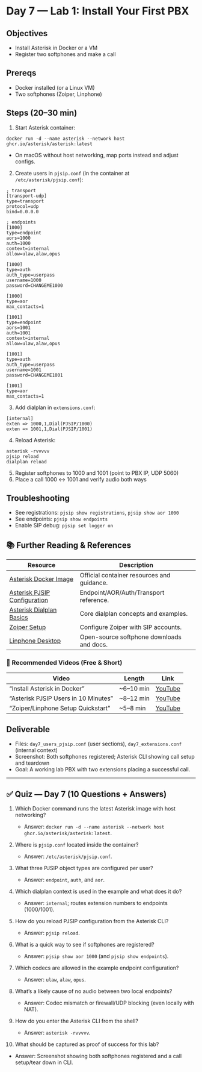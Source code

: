 # Day 7 — Lab 1: Install Your First PBX

## Objectives
- Install Asterisk in Docker or a VM
- Register two softphones and make a call

## Prereqs
- Docker installed (or a Linux VM)
- Two softphones (Zoiper, Linphone)

## Steps (20–30 min)
1) Start Asterisk container:
```
docker run -d --name asterisk --network host ghcr.io/asterisk/asterisk:latest
```
- On macOS without host networking, map ports instead and adjust configs.

2) Create users in `pjsip.conf` (in the container at `/etc/asterisk/pjsip.conf`):
```
; transport
[transport-udp]
type=transport
protocol=udp
bind=0.0.0.0

; endpoints
[1000]
type=endpoint
aors=1000
auth=1000
context=internal
allow=ulaw,alaw,opus

[1000]
type=auth
auth_type=userpass
username=1000
password=CHANGEME1000

[1000]
type=aor
max_contacts=1

[1001]
type=endpoint
aors=1001
auth=1001
context=internal
allow=ulaw,alaw,opus

[1001]
type=auth
auth_type=userpass
username=1001
password=CHANGEME1001

[1001]
type=aor
max_contacts=1
```

3) Add dialplan in `extensions.conf`:
```
[internal]
exten => 1000,1,Dial(PJSIP/1000)
exten => 1001,1,Dial(PJSIP/1001)
```

4) Reload Asterisk:
```
asterisk -rvvvvv
pjsip reload
dialplan reload
```

5) Register softphones to 1000 and 1001 (point to PBX IP, UDP 5060)
6) Place a call 1000 ↔ 1001 and verify audio both ways

## Troubleshooting
- See registrations: `pjsip show registrations`, `pjsip show aor 1000`
- See endpoints: `pjsip show endpoints`
- Enable SIP debug: `pjsip set logger on`

## 📚 Further Reading & References

| Resource | Description |
|---|---|
| [Asterisk Docker Image](https://github.com/asterisk/asterisk/tree/master/contrib/docker) | Official container resources and guidance. |
| [Asterisk PJSIP Configuration](https://wiki.asterisk.org/wiki/display/AST/PJSIP+Configuration) | Endpoint/AOR/Auth/Transport reference. |
| [Asterisk Dialplan Basics](https://wiki.asterisk.org/wiki/display/AST/Asterisk+Dialplan) | Core dialplan concepts and examples. |
| [Zoiper Setup](https://www.zoiper.com/en/support/home/article/38/Zoiper3+configuration+%28SIP-IAX%29) | Configure Zoiper with SIP accounts. |
| [Linphone Desktop](https://www.linphone.org) | Open-source softphone downloads and docs. |

### 🎥 Recommended Videos (Free & Short)

| Video | Length | Link |
|---|---|---|
| “Install Asterisk in Docker” | ~6–10 min | [YouTube](https://www.youtube.com/results?search_query=Install+Asterisk+in+Docker) |
| “Asterisk PJSIP Users in 10 Minutes” | ~8–12 min | [YouTube](https://www.youtube.com/results?search_query=Asterisk+PJSIP+users) |
| “Zoiper/Linphone Setup Quickstart” | ~5–8 min | [YouTube](https://www.youtube.com/results?search_query=Zoiper+Linphone+SIP+setup) |

## Deliverable
- Files: `day7_users_pjsip.conf` (user sections), `day7_extensions.conf` (internal context)
- Screenshot: Both softphones registered; Asterisk CLI showing call setup and teardown
- Goal: A working lab PBX with two extensions placing a successful call.

---

## ✅ Quiz — Day 7 (10 Questions + Answers)

1) Which Docker command runs the latest Asterisk image with host networking?
   - Answer: `docker run -d --name asterisk --network host ghcr.io/asterisk/asterisk:latest`.

2) Where is `pjsip.conf` located inside the container?
   - Answer: `/etc/asterisk/pjsip.conf`.

3) What three PJSIP object types are configured per user?
   - Answer: `endpoint`, `auth`, and `aor`.

4) Which dialplan context is used in the example and what does it do?
   - Answer: `internal`; routes extension numbers to endpoints (1000/1001).

5) How do you reload PJSIP configuration from the Asterisk CLI?
   - Answer: `pjsip reload`.

6) What is a quick way to see if softphones are registered?
   - Answer: `pjsip show aor 1000` (and `pjsip show endpoints`).

7) Which codecs are allowed in the example endpoint configuration?
   - Answer: `ulaw`, `alaw`, `opus`.

8) What’s a likely cause of no audio between two local endpoints?
   - Answer: Codec mismatch or firewall/UDP blocking (even locally with NAT).

9) How do you enter the Asterisk CLI from the shell?
   - Answer: `asterisk -rvvvvv`.

10) What should be captured as proof of success for this lab?
   - Answer: Screenshot showing both softphones registered and a call setup/tear down in CLI.
